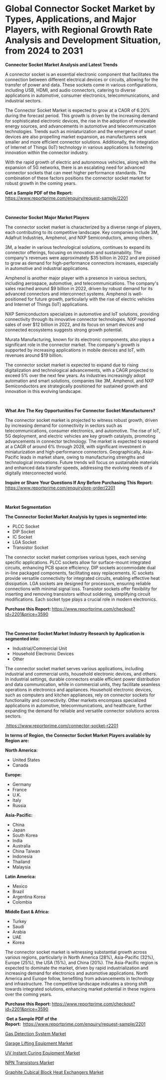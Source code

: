 <p><h1>Global Connector Socket Market by Types, Applications, and Major Players, with Regional Growth Rate Analysis and Development Situation, from 2024 to 2031</h1></p><p><strong>Connector Socket Market Analysis and Latest Trends</strong></p>
<p><p>A connector socket is an essential electronic component that facilitates the connection between different electrical devices or circuits, allowing for the transfer of power and data. These sockets come in various configurations, including USB, HDMI, and audio connectors, catering to diverse applications in automotive, consumer electronics, telecommunications, and industrial sectors.</p><p>The Connector Socket Market is expected to grow at a CAGR of 6.20% during the forecast period. This growth is driven by the increasing demand for sophisticated electronic devices, the rise in the adoption of renewable energy sources, and advancements in automotive and telecommunication technologies. Trends such as miniaturization and the emergence of smart devices are also propelling market expansion, as manufacturers seek smaller and more efficient connector solutions. Additionally, the integration of Internet of Things (IoT) technology in various applications is fostering innovation within the connector industry. </p><p>With the rapid growth of electric and autonomous vehicles, along with the expansion of 5G networks, there is an escalating need for advanced connector sockets that can meet higher performance standards. The combination of these factors positions the connector socket market for robust growth in the coming years.</p></p>
<p><strong>Get a Sample PDF of the Report:&nbsp;</strong> <a href="https://www.reportprime.com/enquiry/request-sample/2201">https://www.reportprime.com/enquiry/request-sample/2201</a></p>
<p>&nbsp;</p>
<p><strong>Connector Socket Major Market Players</strong></p>
<p><p>The connector socket market is characterized by a diverse range of players, each contributing to its competitive landscape. Key companies include 3M, Adafruit Industries, Amphenol, and NXP Semiconductors, among others.</p><p>3M, a leader in various technological solutions, continues to expand its connector offerings, focusing on innovation and sustainability. The company's revenues were approximately $35 billion in 2022 and are poised to grow as demand for high-performance connectors increases, especially in automotive and industrial applications.</p><p>Amphenol is another major player with a presence in various sectors, including aerospace, automotive, and telecommunications. The company's sales reached around $9 billion in 2022, driven by robust demand for its advanced connectors and interconnect systems. Amphenol is well-positioned for future growth, particularly with the rise of electric vehicles and Internet of Things (IoT) applications.</p><p>NXP Semiconductors specializes in automotive and IoT solutions, providing connectivity through its innovative connector technologies. NXP reported sales of over $12 billion in 2022, and its focus on smart devices and connected ecosystems suggests strong growth potential.</p><p>Murata Manufacturing, known for its electronic components, also plays a significant role in the connector market. The company's growth is supported by increasing applications in mobile devices and IoT, with revenues around $19 billion.</p><p>The connector socket market is expected to expand due to rising digitalization and technological advancements, with a CAGR projected to exceed 5% over the next few years. As industries increasingly adopt automation and smart solutions, companies like 3M, Amphenol, and NXP Semiconductors are strategically positioned for sustained growth and innovation in this evolving landscape.</p></p>
<p>&nbsp;</p>
<p><strong>What Are The Key Opportunities For Connector Socket Manufacturers?</strong></p>
<p><p>The connector socket market is projected to witness robust growth, driven by increasing demand for connectivity in sectors such as telecommunications, consumer electronics, and automotive. The rise of IoT, 5G deployment, and electric vehicles are key growth catalysts, promoting advancements in connector technology. The market is expected to expand at a CAGR of around 6% through 2028, with significant investment in miniaturization and high-performance connectors. Geographically, Asia-Pacific leads in market share, owing to manufacturing strengths and technological innovations. Future trends will focus on sustainable materials and enhanced data transfer speeds, addressing the evolving needs of a digitally interconnected world.</p></p>
<p><strong>Inquire or Share Your Questions If Any Before Purchasing This Report:</strong> <a href="https://www.reportprime.com/enquiry/pre-order/2201">https://www.reportprime.com/enquiry/pre-order/2201</a></p>
<p>&nbsp;</p>
<p><strong>Market Segmentation</strong></p>
<p><strong>The Connector Socket Market Analysis by types is segmented into:</strong></p>
<p><ul><li>PLCC Socket</li><li>DIP Socket</li><li>IC Socket</li><li>LGA Socket</li><li>Transistor Socket</li></ul></p>
<p><p>The connector socket market comprises various types, each serving specific applications. PLCC sockets allow for surface-mount integrated circuits, enhancing PCB space efficiency. DIP sockets accommodate dual in-line packaged components, facilitating easy replacements. IC sockets provide versatile connectivity for integrated circuits, enabling effective heat dissipation. LGA sockets are designed for processors, ensuring reliable connections with minimal signal loss. Transistor sockets offer flexibility for inserting and removing transistors without soldering, simplifying circuit modifications. Each socket type plays a crucial role in modern electronics.</p></p>
<p><strong>Purchase this Report:&nbsp;</strong><a href="https://www.reportprime.com/checkout?id=2201&price=3590">https://www.reportprime.com/checkout?id=2201&price=3590</a></p>
<p>&nbsp;</p>
<p><strong>The Connector Socket Market Industry Research by Application is segmented into:</strong></p>
<p><ul><li>Industrial/Commercial Unit</li><li>Household Electronic Devices</li><li>Other</li></ul></p>
<p><p>The connector socket market serves various applications, including industrial and commercial units, household electronic devices, and others. In industrial settings, durable connectors enable efficient power distribution and data communication, while in commercial units, they facilitate seamless operations in electronics and appliances. Household electronic devices, such as computers and kitchen appliances, rely on connector sockets for functionality and connectivity. Other markets encompass specialized applications in automotive, telecommunications, and healthcare, further expanding the demand for reliable and versatile connector solutions across sectors.</p></p>
<p><a href="https://www.reportprime.com/connector-socket-r2201">&nbsp;https://www.reportprime.com/connector-socket-r2201</a></p>
<p><strong>In terms of Region, the Connector Socket Market Players available by Region are:</strong></p>
<p>
    <p> <strong> North America: </strong>
        <ul>
            <li>United States</li>
            <li>Canada</li>
        </ul>
        </p> 
    <p> <strong> Europe: </strong>
        <ul>
            <li>Germany</li>
            <li>France</li>
            <li>U.K.</li>
            <li>Italy</li>
            <li>Russia</li>
        </ul>
        </p> 
    <p> <strong> Asia-Pacific: </strong>
        <ul>
            <li>China</li>
            <li>Japan</li>
            <li>South Korea</li>
            <li>India</li>
            <li>Australia</li>
            <li>China Taiwan</li>
            <li>Indonesia</li>
            <li>Thailand</li>
            <li>Malaysia</li>
        </ul>
        </p> 
    <p> <strong> Latin America: </strong>
        <ul>
            <li>Mexico</li>
            <li>Brazil</li>
            <li>Argentina Korea</li>
            <li>Colombia</li>
        </ul>
        </p> 
    <p> <strong> Middle East & Africa: </strong>
        <ul>
            <li>Turkey</li>
            <li>Saudi</li>
            <li>Arabia</li>
            <li>UAE</li>
            <li>Korea</li>
        </ul>
    </p>
    </p>
<p><p>The connector socket market is witnessing substantial growth across various regions, particularly in North America (28%), Asia-Pacific (32%), Europe (25%), the USA (15%), and China (20%). The Asia-Pacific region is expected to dominate the market, driven by rapid industrialization and increasing demand for electronics and automotive applications. North America and Europe follow, benefiting from advancements in technology and infrastructure. The competitive landscape indicates a strong shift towards integrated solutions, enhancing market potential in these regions over the coming years.</p></p>
<p><strong>Purchase this Report: </strong><a href="https://www.reportprime.com/checkout?id=2201&price=3590">https://www.reportprime.com/checkout?id=2201&price=3590</a></p>
<p>&nbsp;<strong>Get a Sample PDF of the Report:&nbsp;&nbsp;</strong><a href="https://www.reportprime.com/enquiry/request-sample/2201">https://www.reportprime.com/enquiry/request-sample/2201</a></p>
<p><strong></strong></p>
<p><p><a href="https://www.linkedin.com/pulse/what-innovations-market-trends-shaping-gas-detection-system-factoid-pds9c?trackingId=uZvjl326QQOWziFZ9zp2tg%3D%3D">Gas Detection System Market</a></p><p><a href="https://www.linkedin.com/pulse/garage-lifting-equipment-market-growth-segmentation-regional-analysis-12bpc?trackingId=WVVaYrgSSV%2BnmrvY%2FN4daA%3D%3D">Garage Lifting Equipment Market</a></p><p><a href="https://issuu.com/reportprime-2/docs/uv-instant-curing-equipment-market-_222ec5511f1557">UV Instant Curing Equipment Market</a></p><p><a href="https://github.com/SanjidaMahmud54/Market-Research-Report-List-1/blob/main/npn-transistors-market.md">NPN Transistors Market</a></p><p><a href="https://issuu.com/reportprime-2/docs/graphite-cubical-block-heat-exchang_e9bf99b276cbad">Graphite Cubical Block Heat Exchangers Market</a></p></p>